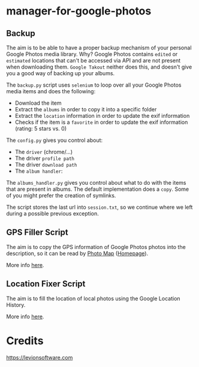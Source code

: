 # manager-for-google-photos

Backup
------

The aim is to be able to have a proper backup mechanism of your personal Google Photos media library.
Why? Google Photos contains `edited` or `estimated` locations that can't be accessed via API and are not present when
downloading them. `Google Takout` neither does this, and doesn't give you a good way of backing up your albums. 

The `backup.py` script uses `selenium` to loop over all your Google Photos media items and does the following:
* Download the item
* Extract the `albums` in order to copy it into a specific folder
* Extract the `location` information in order to update the exif information
* Checks if the item is a `favorite` in order to update the exif information (rating: 5 stars vs. 0)

The `config.py` gives you control about:
* The `driver` (chrome/...)
* The driver `profile path`
* The driver `download path`
* The `album handler`:

The `albums_handler.py` gives you control about what to do with the items that are present in albums.
The default implementation does a `copy`. Some of you might prefer the creation of symlinks.

The script stores the last url into `session.txt`, so we continue where we left during a possible previous exception.

GPS Filler Script
-----------------

The aim is to copy the GPS information of Google Photos photos into the description,
so it can be read by [Photo Map](https://play.google.com/store/apps/details?id=com.levionsoftware.instagram_map) ([Homepage](https://levionsoftware.com/)).

More info [here](https://levionsoftware.com/help-last-chance-for-google-photos/).

Location Fixer Script
---------------------

The aim is to fill the location of local photos using the Google Location History.

More info [here](https://levionsoftware.com/help-last-chance-for-google-photos/).

# Credits

https://levionsoftware.com
